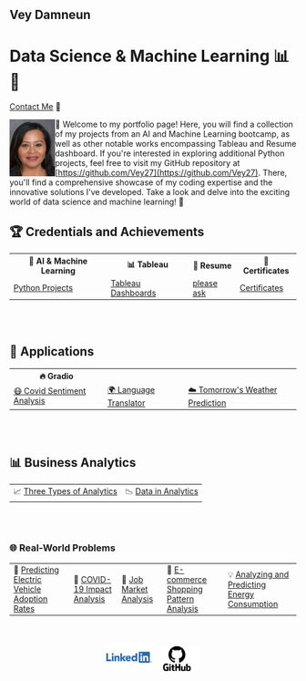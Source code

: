 ## Vey Damneun
# Data Science & Machine Learning 📊🤖
[Contact Me](https://www.cognitoforms.com/CodeFarms1/CONTACTME) 💬

<div style="position: relative;">
  <img src="./assets/vey5.JPG" alt="Vey Damneun" width="80" height="100" align="left">
</div>

👋 Welcome to my portfolio page! Here, you will find a collection of my projects from an AI and Machine Learning bootcamp, as well as other notable works encompassing Tableau and Resume dashboard. If you're interested in exploring additional Python projects, feel free to visit my GitHub repository at [https://github.com/Vey27](https://github.com/Vey27). There, you'll find a comprehensive showcase of my coding expertise and the innovative solutions I've developed. Take a look and delve into the exciting world of data science and machine learning! 🚀
<br>
<h2>🏆 Credentials and Achievements</h2>
<table>
  <tr>
    <th>🤖 AI & Machine Learning</th>
    <th>📊 Tableau</th>
    <th>📄 Resume</th>
    <th>📜 Certificates</th>
  </tr>
  <tr>
    <td><a href="https://www.datascienceportfol.io/Vey">Python Projects</a></td>
    <td><a href="https://public.tableau.com/app/profile/vey.damneun5377">Tableau Dashboards</a></td>
    <td><a href='https://www.cognitoforms.com/CodeFarms1/CONTACTME'> please ask</a></td>
    <td><a href="https://www.cognitoforms.com/CodeFarms1/CaltechAIMachineLearning">Certificates</a></td>
  </tr>
</table>

<br>
<br>
<h2>🚀 Applications</h2>
<table>
  <tr>
    <th>🔥 Gradio</th>
  </tr>
  <tr>
    <td><a href="https://veyvey-covidsentiment.hf.space">😷 Covid Sentiment Analysis</a></td>
    <td><a href="https://veyvey-test.hf.space">🌍 Language Translator</a></td>
    <td><a href="https://veyvey-predict-weather.hf.space">☁️ Tomorrow's Weather Prediction</a></td>
  </tr>
</table>
<br>
<br>
<h2>📊 Business Analytics</h2>
<table>
  <tr>
    <td>📈 <a href="https://1drv.ms/i/s!AoRrTjl22F1v2HgYAc-73MyLy27k?e=ZfAdRD">Three Types of Analytics</a></td>
     <td>📉 <a href="https://1drv.ms/i/s!AoRrTjl22F1v2QwE0MZEHu_d0oup?e=ArcHbY">Data in Analytics</a></td> 
  </tr>
</table>
<br>

<br>
<h3>🌐 Real-World Problems </h3>
<table>
  <tr>
    <td>🚗 <a href="">Predicting Electric Vehicle Adoption Rates</a></td>
    <td>🦠 <a href="">COVID-19 Impact Analysis</a></td>
    <td>👔 <a href="">Job Market Analysis</a></td>
    <td>🛒 <a href="">E-commerce Shopping Pattern Analysis</a></td>
    <td>💡 <a href="">Analyzing and Predicting Energy Consumption</a></td>
  </tr>
</table>
<br>
<br>
<div align="center">
  <a href="linkedin.com/in/vey-d-20b27a119" style="text-decoration: none;">
    <img src="./assets/Logo-Linkedin.png" alt="LinkedIn" width="80">
  </a> 
  
  <a href="https://github.com/Vey27" style="text-decoration: none;">
    <img src="./assets/GitHub-Logo.png" alt="GitHub" width="80">
  </a>
  
  </div>
